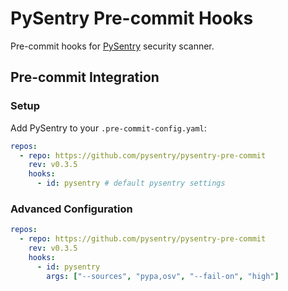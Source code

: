 # PySentry Pre-commit Hooks

Pre-commit hooks for [PySentry](https://github.com/nyudenkov/pysentry) security scanner.

## Pre-commit Integration

### Setup

Add PySentry to your `.pre-commit-config.yaml`:

```yaml
repos:
  - repo: https://github.com/pysentry/pysentry-pre-commit
    rev: v0.3.5
    hooks:
      - id: pysentry # default pysentry settings
```

### Advanced Configuration

```yaml
repos:
  - repo: https://github.com/pysentry/pysentry-pre-commit
    rev: v0.3.5
    hooks:
      - id: pysentry
        args: ["--sources", "pypa,osv", "--fail-on", "high"]
```
